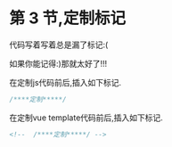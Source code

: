 # 第 3 节,定制标记

代码写着写着总是漏了标记:(

如果你能记得:)那就太好了!!!



在定制js代码前后,插入如下标记.

```js
/****定制*****/
```

在定制vue template代码前后,插入如下标记.

```html
<!--  /****定制*****/ -->
```


